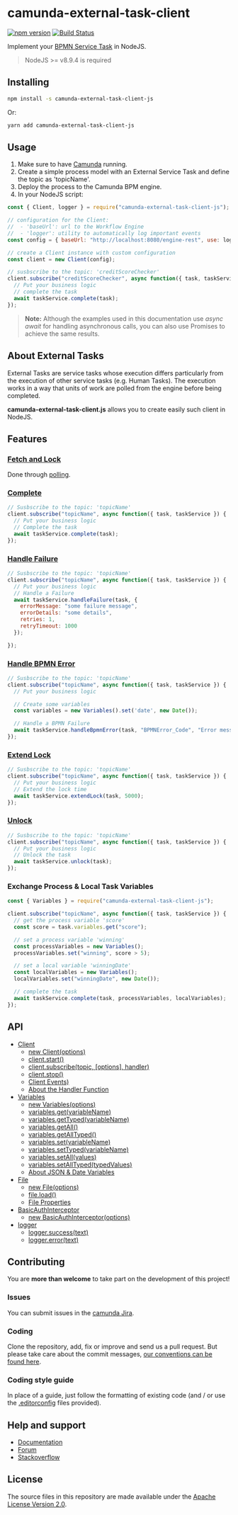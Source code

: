# camunda-external-task-client

[![npm version](https://badge.fury.io/js/camunda-external-task-client-js.svg)](https://badge.fury.io/js/camunda-external-task-client-js)
[![Build Status](https://travis-ci.org/camunda/camunda-external-task-client-js.svg?branch=master)](https://travis-ci.org/camunda/camunda-external-task-client-js)

Implement your [BPMN Service Task](https://docs.camunda.org/manual/latest/user-guide/process-engine/external-tasks/) in
NodeJS.

> NodeJS >= v8.9.4 is required

## Installing

```sh
npm install -s camunda-external-task-client-js
```

Or:

```sh
yarn add camunda-external-task-client-js
```

## Usage

1.  Make sure to have [Camunda](https://camunda.com/download/) running.
2.  Create a simple process model with an External Service Task and define the topic as 'topicName'.
3.  Deploy the process to the Camunda BPM engine.
4.  In your NodeJS script:

```js
const { Client, logger } = require("camunda-external-task-client-js");

// configuration for the Client:
//  - 'baseUrl': url to the Workflow Engine
//  - 'logger': utility to automatically log important events
const config = { baseUrl: "http://localhost:8080/engine-rest", use: logger };

// create a Client instance with custom configuration
const client = new Client(config);

// susbscribe to the topic: 'creditScoreChecker'
client.subscribe("creditScoreChecker", async function({ task, taskService }) {
  // Put your business logic
  // complete the task
  await taskService.complete(task);
});
```

> **Note:** Although the examples used in this documentation use _async await_ for handling asynchronous calls, you
> can also use Promises to achieve the same results.

## About External Tasks

External Tasks are service tasks whose execution differs particularly from the execution of other service tasks (e.g. Human Tasks).
The execution works in a way that units of work are polled from the engine before being completed.

**camunda-external-task-client.js** allows you to create easily such client in NodeJS.

## Features

### [Fetch and Lock](https://docs.camunda.org/manual/latest/reference/rest/external-task/fetch/)

Done through [polling](/docs/Client.md#about-polling).

### [Complete](https://docs.camunda.org/manual/latest/reference/rest/external-task/post-complete/)

```js
// Susbscribe to the topic: 'topicName'
client.subscribe("topicName", async function({ task, taskService }) {
  // Put your business logic
  // Complete the task
  await taskService.complete(task);
});
```

### [Handle Failure](https://docs.camunda.org/manual/latest/reference/rest/external-task/post-failure/)

```js
// Susbscribe to the topic: 'topicName'
client.subscribe("topicName", async function({ task, taskService }) {
  // Put your business logic
  // Handle a Failure
  await taskService.handleFailure(task, {
    errorMessage: "some failure message",
    errorDetails: "some details",
    retries: 1,
    retryTimeout: 1000
  });

});
```

### [Handle BPMN Error](https://docs.camunda.org/manual/latest/reference/rest/external-task/post-bpmn-error/)

```js
// Susbscribe to the topic: 'topicName'
client.subscribe("topicName", async function({ task, taskService }) {
  // Put your business logic

  // Create some variables
  const variables = new Variables().set('date', new Date());

  // Handle a BPMN Failure
  await taskService.handleBpmnError(task, "BPMNError_Code", "Error message", variables);
});
```

### [Extend Lock](https://docs.camunda.org/manual/latest/reference/rest/external-task/post-extend-lock/)

```js
// Susbscribe to the topic: 'topicName'
client.subscribe("topicName", async function({ task, taskService }) {
  // Put your business logic
  // Extend the lock time
  await taskService.extendLock(task, 5000);
});
```

### [Unlock](https://docs.camunda.org/manual/latest/reference/rest/external-task/post-unlock/)

```js
// Susbscribe to the topic: 'topicName'
client.subscribe("topicName", async function({ task, taskService }) {
  // Put your business logic
  // Unlock the task
  await taskService.unlock(task);
});
```

### Exchange Process & Local Task Variables

```js
const { Variables } = require("camunda-external-task-client-js");

client.subscribe("topicName", async function({ task, taskService }) {
  // get the process variable 'score'
  const score = task.variables.get("score");

  // set a process variable 'winning'
  const processVariables = new Variables();
  processVariables.set("winning", score > 5);

  // set a local variable 'winningDate'
  const localVariables = new Variables();
  localVariables.set("winningDate", new Date());

  // complete the task
  await taskService.complete(task, processVariables, localVariables);
});
```

## API

* [Client](https://github.com/camunda/camunda-external-task-client-js/blob/master/docs/Client.md)
  * [new Client(options)](https://github.com/camunda/camunda-external-task-client-js/blob/master/docs/Client.md#new-clientoptions)
  * [client.start()](https://github.com/camunda/camunda-external-task-client-js/blob/master/docs/Client.md#clientstart)
  * [client.subscribe(topic, [options], handler)](https://github.com/camunda/camunda-external-task-client-js/blob/master/docs/Client.md#clientsubscribetopic-options-handler)
  * [client.stop()](https://github.com/camunda/camunda-external-task-client-js/blob/master/docs/Client.md#clientstop)
  * [Client Events)](https://github.com/camunda/camunda-external-task-client-js/blob/master/docs/Client.md#client-events)
  * [About the Handler Function](https://github.com/camunda/camunda-external-task-client-js/blob/master/docs/handler.md)
* [Variables](https://github.com/camunda/camunda-external-task-client-js/blob/master/docs/Variables.md)
  * [new Variables(options)](https://github.com/camunda/camunda-external-task-client-js/blob/master/docs/Variables.md#new-variablesoptions")
  * [variables.get(variableName)](https://github.com/camunda/camunda-external-task-client-js/blob/master/docs/Variables.md#variablesgetvariablename)
  * [variables.getTyped(variableName)](https://github.com/camunda/camunda-external-task-client-js/blob/master/docs/Variables.md#variablesgettypedvariablename)
  * [variables.getAll()](https://github.com/camunda/camunda-external-task-client-js/blob/master/docs/Variables.md#variablesgetall)
  * [variables.getAllTyped()](https://github.com/camunda/camunda-external-task-client-js/blob/master/docs/Variables.md#variablesgetalltyped)
  * [variables.set(variableName)](https://github.com/camunda/camunda-external-task-client-js/blob/master/docs/Variables.md#variablessetvariablename-value)
  * [variables.setTyped(variableName)](https://github.com/camunda/camunda-external-task-client-js/blob/master/docs/Variables.md#variablessettypedvariablename-typedvalue)
  * [variables.setAll(values)](https://github.com/camunda/camunda-external-task-client-js/blob/master/docs/Variables.md#variablessetallvalues)
  * [variables.setAllTyped(typedValues)](https://github.com/camunda/camunda-external-task-client-js/blob/master/docs/Variables.md#variablessetalltypedtypedvalues)
  * [About JSON & Date Variables](https://github.com/camunda/camunda-external-task-client-js/blob/master/docs/Variables.md#about-json--date-variables)
* [File](https://github.com/camunda/camunda-external-task-client-js/blob/master/docs/File.md)
  * [new File(options)](https://github.com/camunda/camunda-external-task-client-js/blob/master/docs/File.md#new-fileoptions)
  * [file.load()](https://github.com/camunda/camunda-external-task-client-js/blob/master/docs/File.md#fileload)
  * [File Properties](https://github.com/camunda/camunda-external-task-client-js/blob/master/docs/File.md#file-properties)
* [BasicAuthInterceptor](https://github.com/camunda/camunda-external-task-client-js/blob/master/docs/BasicAuthInterceptor.md)
  * [new BasicAuthInterceptor(options)](https://github.com/camunda/camunda-external-task-client-js/blob/master/docs/BasicAuthInterceptor.md#new-basicauthinterceptoroptions)
* [logger](https://github.com/camunda/camunda-external-task-client-js/blob/master/docs/logger.md)
  * [logger.success(text)](https://github.com/camunda/camunda-external-task-client-js/blob/master/docs/logger.md#loggersuccesstext)
  * [logger.error(text)](https://github.com/camunda/camunda-external-task-client-js/blob/master/docs/logger.md#loggererrortext)

## Contributing

You are __more than welcome__ to take part on the development of this project!

### Issues

You can submit issues in the [camunda Jira](https://app.camunda.com/jira/issues/).

### Coding

Clone the repository, add, fix or improve and send us a pull request.
But please take care about the commit messages, [our conventions can be found
here](https://github.com/camunda/camunda-bpm-platform/blob/master/CONTRIBUTING.md).

### Coding style guide

In place of a guide, just follow the formatting of existing code (and / or use the [.editorconfig](http://editorconfig.org/) files provided).

## Help and support

* [Documentation](http://docs.camunda.org/latest/)
* [Forum](https://forum.camunda.org)
* [Stackoverflow](https://stackoverflow.com/questions/tagged/camunda)

## License

The source files in this repository are made available under the [Apache License Version 2.0](./LICENSE).
